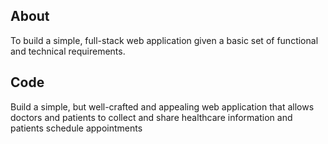 ## About

To build a simple, full-stack web application given a basic set of functional and technical requirements. 

## Code 

Build a simple, but well-crafted and appealing web application that allows doctors and patients to collect
and share healthcare information and patients schedule appointments



